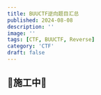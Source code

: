 ```yaml
---
title: BUUCTF逆向题目汇总
published: 2024-08-08
description: ''
image: ''
tags: [CTF, BUUCTF, Reverse]
category: 'CTF'
draft: false 
---
```


## 🚧施工中🚧
